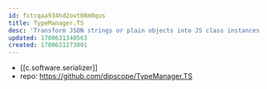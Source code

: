 ```yaml
---
id: fctcqaa934hd2ovt08m0qus
title: TypeManager.TS
desc: 'Transform JSON strings or plain objects into JS class instances. '
updated: 1700631340563
created: 1700631273801
---
```


- [[c.software.serializer]]
- repo: https://github.com/dipscope/TypeManager.TS